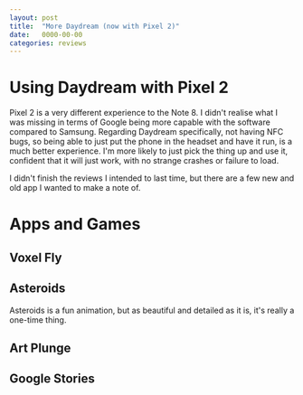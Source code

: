 ```yaml
---
layout: post
title:  "More Daydream (now with Pixel 2)"
date:   0000-00-00
categories: reviews
---
```

# Using Daydream with Pixel 2
Pixel 2 is a very different experience to the Note 8. I didn't realise what I was missing in terms of Google being more capable with the software compared to Samsung. Regarding Daydream specifically, not having NFC bugs, so being able to just put the phone in the headset and have it run, is a much better experience. I'm more likely to just pick the thing up and use it, confident that it will just work, with no strange crashes or failure to load.

I didn't finish the reviews I intended to last time, but there are a few new and old app I wanted to make a note of.

# Apps and Games
## Voxel Fly
## Asteroids
Asteroids is a fun animation, but as beautiful and detailed as it is, it's really a one-time thing.
## Art Plunge
## Google Stories
